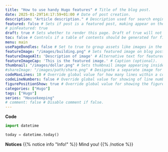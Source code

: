 ```yaml
---
title: "How to use handy Hugo features" # Title of the blog post.
date: 2025-01-29T14:17:59+01:00 # Date of post creation.
description: "Article description." # Description used for search engine.
featured: false # Sets if post is a featured post, making appear on the home page side bar.
# pinFeatured: true
draft: true # Sets whether to render this page. Draft of true will not be rendered.
toc: false # Controls if a table of contents should be generated for first-level links automatically.
menu: main
usePageBundles: false # Set to true to group assets like images in the same folder as this post.
featureImage: "/images/building.png" # Sets featured image on blog post.
featureImageAlt: 'Description of image' # Alternative text for featured image.
featureImageCap: 'This is the featured image.' # Caption (optional).
thumbnail: "/images/dollar.png" # Sets thumbnail image appearing inside card on homepage.
#shareImage: "/images/path/share.png" # Designate a separate image for social media sharing.
codeMaxLines: 10 # Override global value for how many lines within a code block before auto-collapsing.
codeLineNumbers: false # Override global value for showing of line numbers within code block.
figurePositionShow: true # Override global value for showing the figure label.
categories: ["Hugo"]
tags: ["Hugo"]
series: "Housekeeping"
# comment: false # Disable comment if false.
---
```


**Code**
```python {hl_lines=[3]}
import datetime

today = datetime.today()
```

**Notices**
{{% notice info "Info!" %}}
Mind you!
{{% /notice %}}

